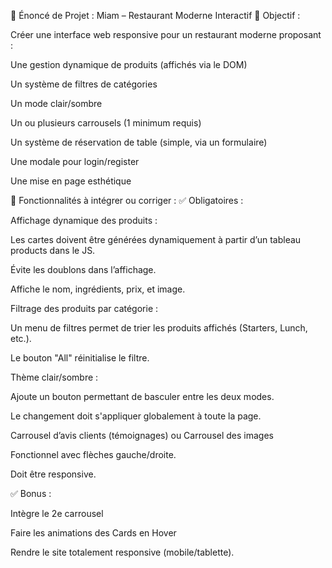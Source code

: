 📝 Énoncé de Projet : Miam – Restaurant Moderne Interactif
🎯 Objectif :


Créer une interface web responsive pour un restaurant moderne proposant :

Une gestion dynamique de produits (affichés via le DOM)

Un système de filtres de catégories

Un mode clair/sombre

Un ou plusieurs carrousels (1 minimum requis)

Un système de réservation de table (simple, via un formulaire)

Une modale pour login/register

Une mise en page esthétique


🧩 Fonctionnalités à intégrer ou corriger :
✅ Obligatoires :

Affichage dynamique des produits :

Les cartes doivent être générées dynamiquement à partir d’un tableau products dans le JS.

Évite les doublons dans l’affichage.

Affiche le nom, ingrédients, prix, et image.

Filtrage des produits par catégorie :

Un menu de filtres permet de trier les produits affichés (Starters, Lunch, etc.).

Le bouton "All" réinitialise le filtre.

Thème clair/sombre :

Ajoute un bouton permettant de basculer entre les deux modes.

Le changement doit s'appliquer globalement à toute la page.

Carrousel d’avis clients (témoignages)
ou
Carrousel des images

Fonctionnel avec flèches gauche/droite.

Doit être responsive.

✅ Bonus :

Intègre le 2e carrousel

Faire les animations des Cards en Hover

Rendre le site totalement responsive (mobile/tablette).